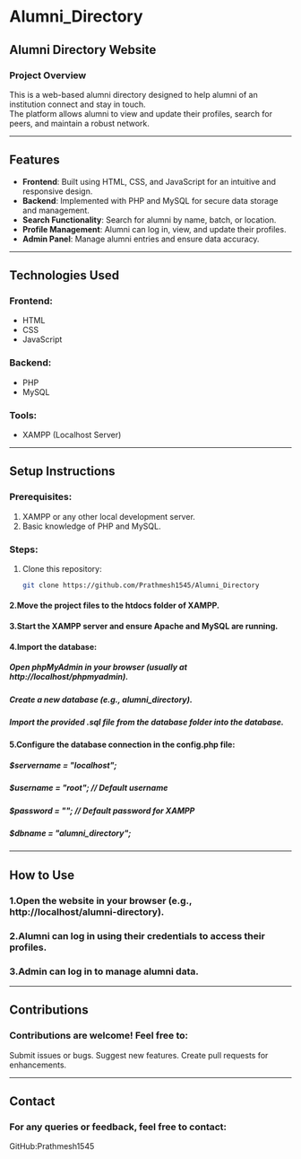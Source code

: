 # Alumni_Directory

## Alumni Directory Website

### Project Overview
This is a web-based alumni directory designed to help alumni of an institution connect and stay in touch.  
The platform allows alumni to view and update their profiles, search for peers, and maintain a robust network.

---

## Features
- **Frontend**: Built using HTML, CSS, and JavaScript for an intuitive and responsive design.  
- **Backend**: Implemented with PHP and MySQL for secure data storage and management.
- **Search Functionality**: Search for alumni by name, batch, or location.
- **Profile Management**: Alumni can log in, view, and update their profiles.
- **Admin Panel**: Manage alumni entries and ensure data accuracy.

---

## Technologies Used
### Frontend:
- HTML
- CSS
- JavaScript

### Backend:
- PHP
- MySQL

### Tools:
- XAMPP (Localhost Server)

---

## Setup Instructions
### Prerequisites:
1. XAMPP or any other local development server.
2. Basic knowledge of PHP and MySQL.

### Steps:
1. Clone this repository:
   ```bash
   git clone https://github.com/Prathmesh1545/Alumni_Directory
#### 2.Move the project files to the htdocs folder of XAMPP.
#### 3.Start the XAMPP server and ensure Apache and MySQL are running.
#### 4.Import the database:
 ##### Open phpMyAdmin in your browser (usually at http://localhost/phpmyadmin).
 ##### Create a new database (e.g., alumni_directory).
 ##### Import the provided .sql file from the database folder into the database.
#### 5.Configure the database connection in the config.php file:
 ##### $servername = "localhost";
 ##### $username = "root"; // Default username
 ##### $password = ""; // Default password for XAMPP
 ##### $dbname = "alumni_directory";

---

## How to Use
### 1.Open the website in your browser (e.g., http://localhost/alumni-directory).
### 2.Alumni can log in using their credentials to access their profiles.
### 3.Admin can log in to manage alumni data.

---

## Contributions
### Contributions are welcome! Feel free to:
Submit issues or bugs.
Suggest new features.
Create pull requests for enhancements.

---

## Contact
### For any queries or feedback, feel free to contact:
GitHub:Prathmesh1545



